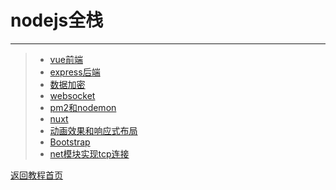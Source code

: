 # nodejs全栈
***
>* [vue前端](https://github.com/520171/note/blob/master/nodejs全栈/vue前端.md)  
>* [express后端](https://github.com/520171/note/blob/master/nodejs全栈/express后端.md)  
>* [数据加密](https://github.com/520171/note/blob/master/nodejs全栈/数据加密.md)  
>* [websocket](https://github.com/520171/note/blob/master/nodejs全栈/websocket.md)  
>* [pm2和nodemon](https://github.com/520171/note/blob/master/nodejs全栈/pm2和nodemon.md)  
>* [nuxt](https://github.com/520171/note/blob/master/nodejs全栈/nuxt.md)  
>* [动画效果和响应式布局](https://github.com/520171/note/blob/master/nodejs全栈/动画效果和响应式布局.md)  
>* [Bootstrap](https://github.com/520171/note/blob/master/nodejs全栈/Bootstrap.md)  
>* [net模块实现tcp连接](https://github.com/520171/note/blob/master/nodejs全栈/net模块实现tcp连接.md)  

[返回教程首页](https://github.com/520171/note/blob/master/README.md)
